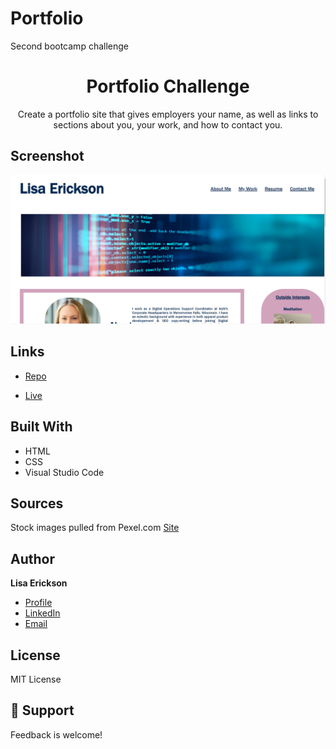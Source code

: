 # Portfolio
Second bootcamp challenge

<h1 align="center"> Portfolio Challenge</h1>

<p align="center">Create a portfolio site that gives employers your name, as well as links to sections about you, your work, and how to contact you.</p>

## Screenshot 
<img src="./assets/images/screenshot.png" />

## Links

- [Repo](https://github.com/lisaericksoncoding/Portfolio "Portfolio Repo")

- [Live](https://lisaericksoncoding.github.io/Portfolio/ "Live View")

## Built With

- HTML
- CSS
- Visual Studio Code

## Sources

Stock images pulled from Pexel.com
[Site](https://www.pexel.com)

## Author

**Lisa Erickson**

- [Profile](https://github.com/lisaericksoncoding "Lisa Erickson")
- [LinkedIn](https://www.linkedin.com/in/lisalerickson/ "Lisa Erickson")
- [Email](mailto:erickson.l.lisa@gmail.com?subject=Feedback "Feedback")

## License
MIT License 

## 🤝 Support

Feedback is welcome!